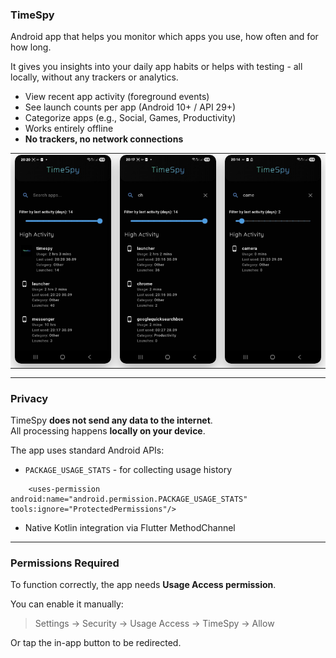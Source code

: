 ### TimeSpy

Android app that helps you monitor which apps you use, how often and for how long.

It gives you insights into your daily app habits or helps with testing - all locally, without any trackers or analytics.


- View recent app activity (foreground events)
- See launch counts per app (Android 10+ / API 29+)
- Categorize apps (e.g., Social, Games, Productivity)
- Works entirely offline
- **No trackers, no network connections**

<table>
  <tr>
    <td>
      <img src="assets/snapshots/activities.jpg" alt="Main UI" width="200"
           style="border-radius: 10px; box-shadow: 0 8px 20px rgba(0, 0, 0, 0.3);"/>
    </td>
    <td>
      <img src="assets/snapshots/chrome.jpg" alt="Usage Stats" width="200"
           style="border-radius: 10px; box-shadow: 0 8px 20px rgba(0, 0, 0, 0.3);"/>
    </td>
    <td>
      <img src="assets/snapshots/camera.jpg" alt="Usage Stats" width="200"
           style="border-radius: 10px; box-shadow: 0 8px 20px rgba(0, 0, 0, 0.3);"/>
    </td>
  </tr>
</table>

---

### Privacy

TimeSpy **does not send any data to the internet**.  
All processing happens **locally on your device**.

The app uses standard Android APIs:
- `PACKAGE_USAGE_STATS` - for collecting usage history
```agsl
    <uses-permission android:name="android.permission.PACKAGE_USAGE_STATS" tools:ignore="ProtectedPermissions"/>
```
- Native Kotlin integration via Flutter MethodChannel

---

### Permissions Required

To function correctly, the app needs **Usage Access permission**.

You can enable it manually:

> Settings → Security → Usage Access → TimeSpy → Allow

Or tap the in-app button to be redirected.
